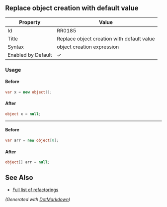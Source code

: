 ## Replace object creation with default value

| Property           | Value                                      |
| ------------------ | ------------------------------------------ |
| Id                 | RR0185                                     |
| Title              | Replace object creation with default value |
| Syntax             | object creation expression                 |
| Enabled by Default | &#x2713;                                   |

### Usage

#### Before

```csharp
var x = new object();
```

#### After

```csharp
object x = null;
```

- - -

#### Before

```csharp
var arr = new object[0];
```

#### After

```csharp
object[] arr = null;
```

## See Also

* [Full list of refactorings](Refactorings.md)


*\(Generated with [DotMarkdown](http://github.com/JosefPihrt/DotMarkdown)\)*